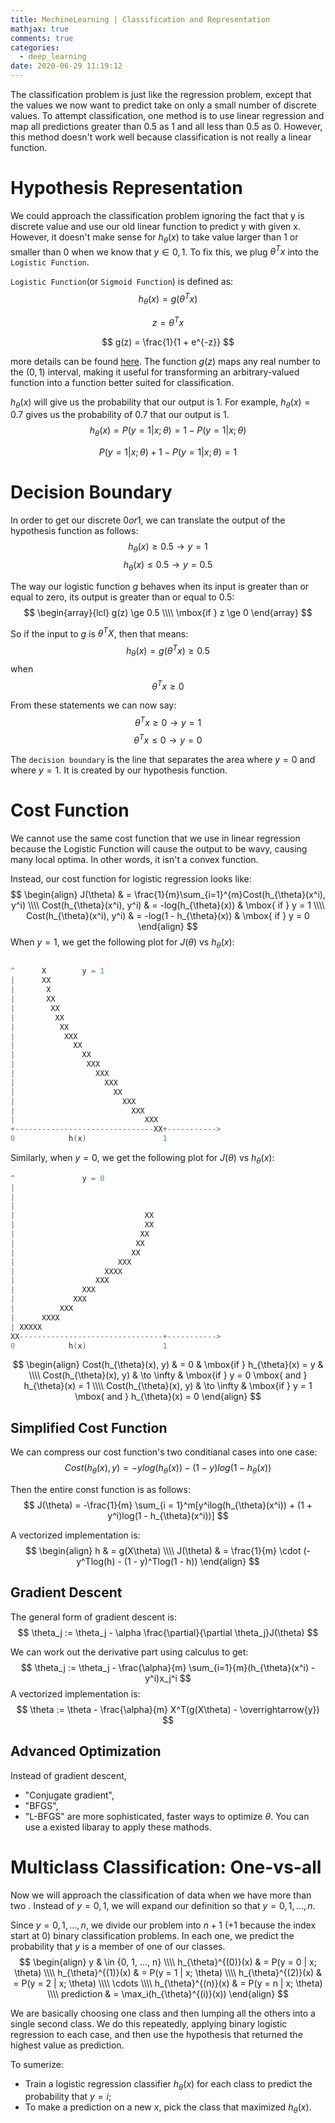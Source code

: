 ```yaml
---
title: MechineLearning | Classification and Representation
mathjax: true
comments: true
categories:
  - deep_learning
date: 2020-06-29 11:19:12
---
```


The classification problem is just like the regression problem, except that the values we now want to predict take on only a small number of discrete values. To attempt classification, one method is to use linear regression and map all predictions greater than $0.5$ as $1$ and all less than $0.5$ as $0$. However, this method doesn't work well because classification is not really a linear function.

<!-- more -->

# Hypothesis Representation
We could approach the classification problem ignoring the fact that y is discrete value and use our old linear function to predict y with given x. However, it doesn't make sense for $h_{\theta}(x)$ to take value larger than $1$ or smaller than $0$ when we know that $y \in {0, 1}$. To fix this, we plug $\theta^Tx$ into the `Logistic Function`.

`Logistic Function`(or `Sigmoid Function`) is defined as:
$$
h_{\theta}(x) = g(\theta^Tx)
$$

$$
z = \theta^Tx
$$

$$
g(z) = \frac{1}{1 + e^{-z}}
$$

more details can be found [here](https://en.wikipedia.org/wiki/Logistic_function).
The function $g(z)$ maps any real number to the $(0, 1)$ interval, making it useful for transforming an arbitrary-valued function into a function better suited for classification.

$h_{\theta}(x)$ will give us the probability that our output is $1$. For example, $h_{\theta}(x) = 0.7$ gives us the probability of $0.7$ that our output is $1$.
$$
h_{\theta}(x) = P(y = 1 |x; \theta) = 1 - P(y = 1 | x ; \theta)
$$

$$
P(y = 1 |x; \theta) + 1 - P(y = 1 | x ; \theta) = 1
$$

# Decision Boundary
In order to get our discrete $0 or 1$, we can translate the output of the hypothesis function as follows:
$$
h_{\theta}(x) \ge 0.5 \to y = 1
$$
$$
h_{\theta}(x) \le 0.5 \to y = 0.5
$$

The way our logistic function $g$ behaves when its input is greater than or equal to zero, its output is greater than or equal to $0.5$:
$$
\begin{array}{lcl}
g(z) \ge 0.5 \\\\
\mbox{if } z \ge 0
\end{array}
$$

So if the input to $g$ is $\theta^TX$, then that means:
$$
h_{\theta}(x) = g(\theta^Tx) \ge 0.5
$$
when
$$
\theta^Tx \ge 0
$$

From these statements we can now say:
$$
\theta^Tx \ge 0 \to y = 1
$$
$$
\theta^Tx \le 0 \to y = 0
$$

The `decision boundary` is the line that separates the area where $y = 0$ and where $y = 1$. It is created by our hypothesis function.

# Cost Function
We cannot use the same cost function that we use in linear regression because the Logistic Function will cause the output to be wavy, causing many local optima. In other words, it isn't a convex function.

Instead, our cost function for logistic regression looks like:
$$
\begin{align}
J(\theta) & = \frac{1}{m}\sum_{i=1}^{m}Cost(h_{\theta}(x^i), y^i) \\\\
Cost(h_{\theta}(x^i), y^i) & = -log(h_{\theta}(x)) & \mbox{ if } y = 1 \\\\
Cost(h_{\theta}(x^i), y^i) & = -log(1 - h_{\theta}(x)) & \mbox{ if } y = 0
\end{align}
$$
When $y = 1$, we get the following plot for $J(\theta)$ vs $h_{\theta}(x)$:
```C++

^      X        y = 1
|      XX
|       X
|       XX
|        XX
|         XX
|          XX
|           XXX
|             XX
|               XX
|                XXX
|                  XXX
|                    XXX
|                      XX
|                        XXX
|                          XXX
|                             XXX 
+-------------------------------XX+----------->
0            h(x)                 1
```

Similarly, when $y = 0$, we get the following plot for $J(\theta)$ vs $h_{\theta}(x)$:

```C++
^               y = 0
|
|
|
|                             XX
|                             XX
|                            XX
|                           XX
|                          XX
|                       XXX
|                    XXXX
|                  XXX
|               XXX
|             XXX
|          XXX
|      XXXX
| XXXXX
XX--------------------------------+----------->
0            h(x)                 1
```

$$
\begin{align}
Cost(h_{\theta}(x), y) & = 0 & \mbox{if } h_{\theta}(x) = y & \\\\
Cost(h_{\theta}(x), y) & \to \infty & \mbox{if }  y = 0 \mbox{ and } h_{\theta}(x) = 1 \\\\
Cost(h_{\theta}(x), y) & \to \infty & \mbox{if }  y = 1 \mbox{ and } h_{\theta}(x) = 0
\end{align}
$$

## Simplified Cost Function 
We can compress our cost function's two conditianal cases into one case:
$$
Cost(h_{\theta}(x), y) = -ylog(h_{\theta}(x)) - (1 - y) log(1 - h_{\theta}(x))
$$

Then the entire const function is as follows:
$$
J(\theta) = -\frac{1}{m} \sum_{i = 1}^m[y^ilog(h_{\theta}(x^i)) + (1 + y^i)log(1 - h_{\theta}(x^i))]
$$

A vectorized implementation is:
$$
\begin{align}
h & = g(X\theta) \\\\
J(\theta) & = \frac{1}{m} \cdot (-y^Tlog(h) - (1 - y)^Tlog(1 - h))
\end{align}
$$

## Gradient Descent
The general form of gradient descent is:
$$
\theta_j := \theta_j - \alpha \frac{\partial}{\partial \theta_j}J(\theta)
$$

We can work out the derivative part using calculus to get:
$$
\theta_j := \theta_j - \frac{\alpha}{m} \sum_{i=1}{m}(h_{\theta}(x^i) - y^i)x_j^i
$$
A vectorized implementation is:
$$
\theta := \theta - \frac{\alpha}{m} X^T(g(X\theta) - \overrightarrow{y})
$$

## Advanced Optimization
Instead of gradient descent,
- "Conjugate gradient",
- "BFGS",
- "L-BFGS"
are more sophisticated, faster ways to optimize $\theta$.
You can use a existed libaray to apply these mathods.

# Multiclass Classification: One-vs-all
Now we will approach the classification of data when we have more than two . Instead of $y = {0, 1}$, we will expand our definition so that $y = {0, 1, ..., n}$.

Since $y = {0, 1, ..., n}$, we divide our problem into $n+1$ ($+1$ because the index start at 0) binary classification problems. In each one, we predict the probability that $y$ is a member of one of our classes.
$$
\begin{align}
y & \in {0, 1, ..., n} \\\\
h_{\theta}^{(0)}(x) & = P(y = 0 | x; \theta) \\\\
h_{\theta}^{(1)}(x) & = P(y = 1 | x; \theta) \\\\
h_{\theta}^{(2)}(x) & = P(y = 2 | x; \theta) \\\\
\cdots \\\\
h_{\theta}^{(n)}(x) & = P(y = n | x; \theta) \\\\
prediction & = \max_i(h_{\theta}^{(i)}(x))
\end{align}
$$

We are basically choosing one class and then lumping all the others into a single second class. We do this repeatedly, applying binary logistic regression to each case, and then use the hypothesis that returned the highest value as prediction.

To sumerize:
- Train a logistic regression classifier $h_{\theta}(x)$ for each class to predict the probability that $y = i$;
- To make a prediction on a new $x$, pick the class that maximized $h_{\theta}(x)$.
